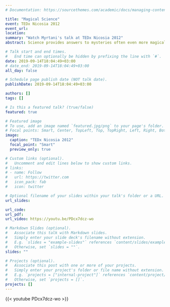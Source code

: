 ```yaml
---
# Documentation: https://sourcethemes.com/academic/docs/managing-content/

title: "Magical Science"
event: TEDx Nicosia 2012
event_url: 
location:
summary: "Watch Myrtani's talk at TEDx Nicosia 2012"
abstract: Science provides answers to mysteries often even more magical than the mysteries themselves! Life has found a way to try and understand itself and the Universe, us, human beings! Our world is full of mysteries. We are a mystery. Science is the way to try to understand the mysteries of the world and our existence. So let's do it! In this TEDxNicosia, Molecular Biologist Myrtani Pieri is urging us to delve deep into the molecular mechanisms that characterize our existence only to be faced with hidden beauty, remarkable magic, love and care at the molecular level. Science provides answers to mysteries often even more magical than the mysteries themselves! 

# Talk start and end times.
#   End time can optionally be hidden by prefixing the line with `#`.
date: 2019-09-14T18:04:49+03:00
# date_end: 2019-09-14T18:04:49+03:00
all_day: false

# Schedule page publish date (NOT talk date).
publishDate: 2019-09-14T18:04:49+03:00

authors: []
tags: []

# Is this a featured talk? (true/false)
featured: true

# Featured image
# To use, add an image named `featured.jpg/png` to your page's folder. 
# Focal points: Smart, Center, TopLeft, Top, TopRight, Left, Right, BottomLeft, Bottom, BottomRight.
image: 
  caption: "TEDx Nicosia 2012"
  focal_point: "Smart"
  preview_only: true

# Custom links (optional).
#   Uncomment and edit lines below to show custom links.
# links:
# - name: Follow
#   url: https://twitter.com
#   icon_pack: fab
#   icon: twitter

# Optional filename of your slides within your talk's folder or a URL.
url_slides:

url_code: 
url_pdf:
url_video: https://youtu.be/PDcx7dcz-wo

# Markdown Slides (optional).
#   Associate this talk with Markdown slides.
#   Simply enter your slide deck's filename without extension.
#   E.g. `slides = "example-slides"` references `content/slides/example-slides.md`.
#   Otherwise, set `slides = ""`.
slides: ""

# Projects (optional).
#   Associate this post with one or more of your projects.
#   Simply enter your project's folder or file name without extension.
#   E.g. `projects = ["internal-project"]` references `content/project/deep-learning/index.md`.
#   Otherwise, set `projects = []`.
projects: []
---
```


{{< youtube PDcx7dcz-wo >}}